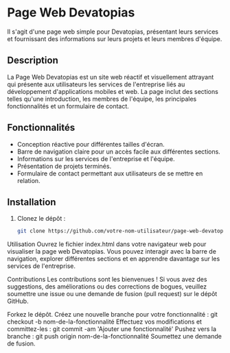 # Page Web Devatopias

Il s'agit d'une page web simple pour Devatopias, présentant leurs services et fournissant des informations sur leurs projets et leurs membres d'équipe.

## Description

La Page Web Devatopias est un site web réactif et visuellement attrayant qui présente aux utilisateurs les services de l'entreprise liés au développement d'applications mobiles et web. La page inclut des sections telles qu'une introduction, les membres de l'équipe, les principales fonctionnalités et un formulaire de contact.

## Fonctionnalités

- Conception réactive pour différentes tailles d'écran.
- Barre de navigation claire pour un accès facile aux différentes sections.
- Informations sur les services de l'entreprise et l'équipe.
- Présentation de projets terminés.
- Formulaire de contact permettant aux utilisateurs de se mettre en relation.

## Installation

1. Clonez le dépôt :

   ```sh
   git clone https://github.com/votre-nom-utilisateur/page-web-devatopias.git
   
Utilisation
Ouvrez le fichier index.html dans votre navigateur web pour visualiser la page web Devatopias. Vous pouvez interagir avec la barre de navigation, explorer différentes sections et en apprendre davantage sur les services de l'entreprise.

Contributions
Les contributions sont les bienvenues ! Si vous avez des suggestions, des améliorations ou des corrections de bogues, veuillez soumettre une issue ou une demande de fusion (pull request) sur le dépôt GitHub.

Forkez le dépôt.
Créez une nouvelle branche pour votre fonctionnalité : git checkout -b nom-de-la-fonctionnalité
Effectuez vos modifications et committez-les : git commit -am 'Ajouter une fonctionnalité'
Pushez vers la branche : git push origin nom-de-la-fonctionnalité
Soumettez une demande de fusion.
